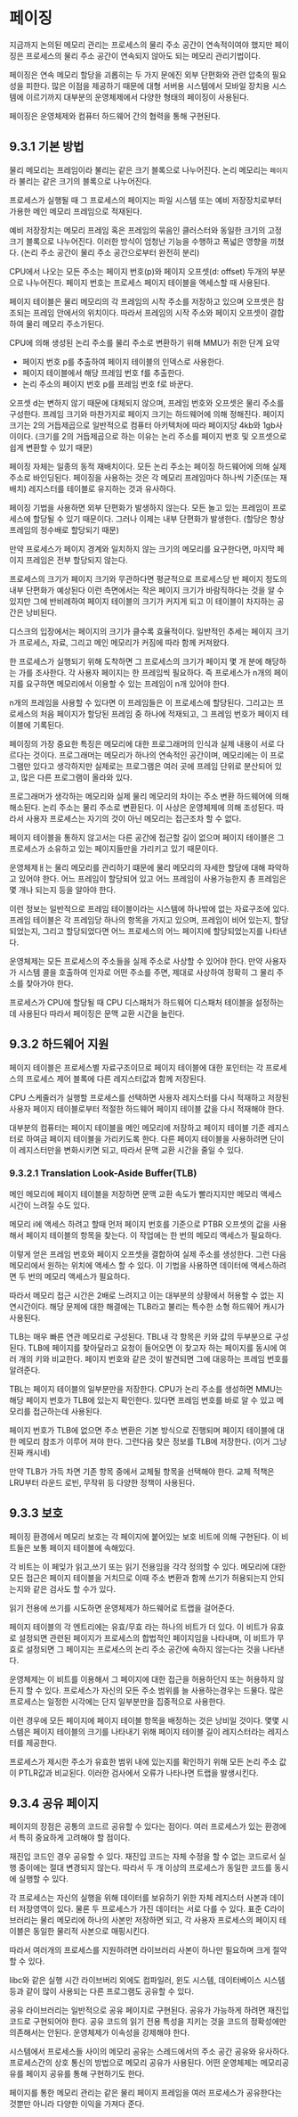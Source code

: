 # 페이징
지금까지 논의된 메모리 관리는 프로세스의 물리 주소 공간이 연속적이여야 했지만 페이징은 프로세스의 물리 주소 공간이 연속되지 않아도 되는 메모리 관리기법이다.

페이징은 연속 메모리 할당을 괴롭히는 두 가지 문에진 외부 단편화와 관련 압축의 필요성을 피한다. 많은 이점을 제공하기 때문에 대형 서버용 시스템에서 모바일 장치용 시스템에 이르기까지 대부분의 운영체제에서 다양한 형태의 페이징이 사용된다.

페이징은 운영체제와 컴퓨터 하드웨어 간의 협력을 통해 구현된다.

## 9.3.1 기본 방법
물리 메모리는 프레임이라 불리는 같은 크기 블록으로 나누어진다. 논리 메모리는 `페이지`라 불리는 같은 크기의 블록으로 나누어진다.

프로세스가 실행될 때 그 프로세스의 페이지는 파일 시스템 또는 예비 저장장치로부터 가용한 메인 메모리 프레임으로 적재된다.

예비 저장장치는 메모리 프레임 혹은 프레임의 묶음인 클러스터와 동일한 크기의 고정 크기 블록으로 나누어진다. 이러한 방식이 엄청난 기능을 수행하고 폭넓은 영향을 끼쳤다. (논리 주소 공간이 물리 주소 공간으로부터 완전히 분리)

CPU에서 나오는 모든 주소는 페이지 번호(p)와 페이지 오프셋(d: offset) 두개의 부분으로 나누어진다. 페이지 번호는 프로세스 페이지 테이블을 액세스할 때 사용된다. 

페이지 테이블은 물리 메모리의 각 프레임의 시작 주소를 저장하고 있으며 오프셋은 참조되는 프레임 안에서의 위치이다. 따라서 프레임의 시작 주소와 페이지 오프셋이 결합하여 물리 메모리 주소가된다.

CPU에 의해 생성된 논리 주소를 물리 주소로 변환하기 위해 MMU가 취한 단계 요약
- 페이지 번호 p를 추출하여 페이지 테이블의 인덱스로 사용한다.
- 페이지 테이블에서 해당 프레임 번호 f를 추출한다.
- 논리 주소의 페이지 번호 p를 프레임 번호 f로 바꾼다.

오프셋 d는 변하지 않기 때문에 대체되지 않으며, 프레임 번호와 오프셋은 물리 주소를 구성한다. 프레임 크기와 마찬가지로 페이지 크기는 하드웨어에 의해 정해진다. 페이지 크기는 2의 거듭제곱으로 일반적으로 컴퓨터 아키텍처에 따라 페이지당 4kb와 1gb사이이다. (크기를 2의 거듭제곱으로 하는 이유는 논리 주소를 페이지 번호 및 오프셋으로 쉽게 변환할 수 있기 때문)

페이징 자체는 일종의 동적 재배치이다. 모든 논리 주소는 페이징 하드웨어에 의해 실제 주소로 바인딩된다. 페이징을 사용하는 것은 각 메모리 프레임마다 하나씩 기준(또는 재배치) 레지스터를 테이블로 유지하는 것과 유사하다.

페이징 기법을 사용하면 외부 단편화가 발생하지 않는다. 모든 놀고 있는 프레임이 프로세스에 할당될 수 있기 때문이다. 그러나 이제는 내부 단편화가 발생한다. (할당은 항상 프레임의 정수배로 할당되기 때문)

만약 프로세스가 페이지 경계와 일치하지 않는 크기의 메모리를 요구한다면, 마지막 페이지 프레임은 전부 할당되지 않는다.

프로세스의 크기가 페이지 크기와 무관하다면 평균적으로 프로세스당 반 페이지 정도의 내부 단편화가 예상된다 이런 측면에서는 작은 페이지 크기가 바람직하다는 것을 알 수 있지만 그에 반비례하여 페이지 테이블의 크기가 커지게 되고 이 테이블이 차지하는 공간은 낭비된다.

디스크의 입장에서는 페이지의 크기가 클수록 효율적이다. 일반적인 추세는 페이지 크기가 프로세스, 자료, 그리고 메인 메모리가 커짐에 따라 함께 커져왔다.

한 프로세스가 실행되기 위해 도착하면 그 프로세스의 크기가 페이지 몇 개 분에 해당하는 가를 조사한다. 각 사용자 페이지는 한 프레임씩 필요하다. 즉 프로세스가 n개의 페이지를 요구하면 메모리에서 이용할 수 있는 프레임이 n개 있어야 한다.

n개의 프레임을 사용할 수 있다면 이 프레임들은 이 프로세스에 할당된다. 그리고는 프로세스의 처음 페이지가 할당된 프레임 중 하나에 적재되고, 그 프레임 번호가 페이지 테이블에 기록된다.

페이징의 가장 중요한 특징은 메모리에 대한 프로그래머의 인식과 실제 내용이 서로 다르다는 것이다. 프로그래머는 메모리가 하나의 연속적인 공간이며, 메모리에는 이 프로그램만 있다고 생각하지만 실제로는 프로그램은 여러 곳에 프레임 단위로 분산되어 있고, 많은 다른 프로그램이 올라와 있다.

프로그래머가 생각하는 메모리와 실제 물리 메모리의 차이는 주소 변환 하드웨어에 의해 해소된다. 논리 주소는 물리 주소로 변환된다. 이 사상은 운영체제에 의해 조성된다. 따라서 사용자 프로세스는 자기의 것이 아닌 메모리는 접근조차 할 수 없다.

페이지 테이블을 통하지 않고서는 다른 공간에 접근할 길이 없으며 페이지 테이블은 그 프로세스가 소유하고 있는 페이지들만을 가리키고 있기 때문이다.

운영체제ㅐ는 물리 메모리를 관리하기 떄문에 물리 메모리의 자세한 할당에 대해 파악하고 있어야 한다. 어느 프레임이 할당되어 있고 어느 프레임이 사용가능한지 총 프레임은 몇 개나 되는지 등을 알아야 한다.

이런 정보는 일반적으로 프레임 테이블이라는 시스템에 하나밖에 없는 자료구조에 있다. 프레임 테이블은 각 프레임당 하나의 항목을 가지고 있으며, 프레임이 비어 있는지, 할당되었는지, 그리고 할당되었다면 어느 프로세스의 어느 페이지에 할당되었는지를 나타낸다.

운영체제는 모든 프로세스의 주소들을 실제 주소로 사상할 수 있어야 한다. 만약 사용자가 시스템 콜을 호출하여 인자로 어떤 주소를 주면, 제대로 사상하여 정확히 그 물리 주소를 찾아가야 한다.

프로세스가 CPU에 할당될 때 CPU 디스패처가 하드웨어 디스패처 테이블을 설정하는 데 사용된다 따라서 페이징은 문맥 교환 시간을 늘린다.

## 9.3.2 하드웨어 지원
페이지 테이블은 프로세스별 자료구조이므로 페이지 테이블에 대한 포인터는 각 프로세스의 프로세스 제어 블록에 다른 레지스터값과 함께 저장된다.

CPU 스케줄러가 실행할 프로세스를 선택하면 사용자 레지스터를 다시 적재하고 저장된 사용자 페이지 테이블로부터 적절한 하드웨어 페이지 테이블 값을 다시 적재해야 한다.

대부분의 컴퓨터는 페이지 테이블을 메인 메모리에 저장하고 페이지 테이블 기준 레지스터로 하여금 페이지 테이블을 가리키도록 한다. 다른 페이지 테이블을 사용하려면 단이 이 레지스터만을 변화시키면 되고, 따라서 문맥 교환 시간을 줄일 수 있다.

### 9.3.2.1 Translation Look-Aside Buffer(TLB)
메인 메모리에 페이지 테이블을 저장하면 문맥 교환 속도가 빨라지지만 메모리 액세스 시간이 느려질 수도 있다. 

메모리 i에 액세스 하려고 할때 먼저 페이지 번호를 기준으로 PTBR 오프셋의 값을 사용해서 페이지 테이블의 항목을 찾는다. 이 작업에는 한 번의 메모리 액세스가 필요하다.

이렇게 얻은 프레임 번호와 페이지 오프셋을 결합하여 실제 주소를 생성한다. 그런 다음 메모리에서 원하는 위치에 액세스 할 수 있다. 이 기법을 사용하면 데이터에 액세스하려면 두 번의 메모리 액세스가 필요하다.

따라서 메모리 접근 시간은 2배로 느려지고 이는 대부분의 상황에서 허용할 수 없는 지연시간이다. 해당 문제에 대한 해결에는 TLB라고 불리는 특수한 소형 하드웨어 캐시가 사용된다.

TLB는 매우 빠른 연관 메모리로 구성된다. TBL내 각 항목은 키와 값의 두부분으로 구성된다. TLB에 페이지를 찾아달라고 요청이 들어오면 이 찾고자 하는 페이지를 동시에 여러 개의 키와 비교한다. 페이지 번호와 같은 것이 발견되면 그에 대응하는 프레임 번호를 알려준다.


TBL는 페이지 테이블의 일부분만을 저장한다. CPU가 논리 주소를 생성하면 MMU는 해당 페이지 번호가 TLB에 있는지 확인한다. 있다면 프레임 번호를 바로 알 수 있고 메모리를 접근하는데 사용된다.

페이지 번호가 TLB에 없으면 주소 변환은 기본 방식으로 진행되며 페이지 테이블에 대한 메모리 참조가 이루어 져야 한다. 그런다음 찾은 정보를 TLB에 저장한다. (이거 그냥 진짜 캐시네)

만약 TLB가 가득 차면 기존 항목 중에서 교체될 항목을 선택해야 한다. 교체 적책은 LRU부터 라운드 로빈, 무작위 등 다양한 정책이 사용된다.

## 9.3.3 보호
페이징 환경에서 메모리 보호는 각 페이지에 붙어있는 보호 비트에 의해 구현된다. 이 비트들은 보통 페이지 테이블에 속해있다.

각 비트는 이 페잊가 읽고,쓰기 또는 읽기 전용임을 각각 정의할 수 있다. 메모리에 대한 모든 접근은 페이지 테이블을 거치므로 이때 주소 변환과 함께 쓰기가 허용되는지 안되는지와 같은 검사도 할 수가 있다.

읽기 전용에 쓰기를 시도하면 운영체제가 하드웨어로 트랩을 걸어준다.

페이지 테이블의 각 엔트리에는 유효/무효 라는 하나의 비트가 더 있다. 이 비트가 유효로 설정되면 관련된 페이지가 프로세스의 합법적인 페이지임을 나타내며, 이 비트가 무효로 설정되면 그 페이지는 프로세스의 논리 주소 공간에 속하지 않는다는 것을 나타낸다.

운영체제는 이 비트를 이용해서 그 페이지에 대한 접근을 허용하던지 또는 허용하지 않든지 할 수 있다. 프로세스가 자신의 모든 주소 범위를 늘 사용하는경우는 드물다. 많은 프로세스는 일정한 시각에는 단지 일부분만을 집중적으로 사용한다. 

이런 경우에 모든 페이지에 페이지 테이블 항목을 배정하는 것은 낭비일 것이다. 몇몇 시스템은 페이지 테이블의 크기를 나타내기 위해 페이지 테이블 길이 레지스터라는 레지스터를 제공한다.

프로세스가 제시한 주소가 유효한 범위 내에 있는지를 확인하기 위해 모든 논리 주소 값이 PTLR값과 비교된다. 이러한 검사에서 오류가 나타나면 트랩을 발생시킨다.

## 9.3.4 공유 페이지
페이지의 장점은 공통의 코드르 공유할 수 있다는 점이다. 여러 프로세스가 있는 환경에서 특히 중요하게 고려해야 할 점이다. 

재진입 코드인 경우 공유할 수 있다. 재진입 코드는 자체 수정을 할 수 없는 코드로서 실행 중이에는 절대 변경되지 않는다. 따라서 두 개 이상의 프로세스가 동일한 코드를 동시에 실행할 수 있다.

각 프로세스는 자신의 실행을 위해 데이터를 보유하기 위한 자체 레지스터 사본과 데이터 저장영역이 있다. 물론 두 프로세스가 가진 데이터는 서로 다를 수 있다. 표준 C라이브러리는 물리 메모리에 하나의 사본만 저장하면 되고, 각 사용자 프로세스의 페이지 테이블은 동일한 물리적 사본으로 매핑시킨다.

따라서 여러개의 프로세스를 지원하려면 라이브러리 사본이 하나만 필요하며 크게 절약할 수 있다.

libc와 같은 실행 시간 라이브버리 외에도 컴파일러, 윈도 시스템, 데이터베이스 시스템 등과 같이 많이 사용되는 다른 프로그램도 공유할 수 있다.

공유 라이브러리는 일반적으로 공유 페이지로 구현된다. 공유가 가능하게 하려면 재진입 코드로 구현되어야 한다. 공유 코드의 읽기 전용 특성을 지키는 것을 코드의 정확성에만 의존해서는 안된다. 운영체제가 이속성을 강제해야 한다.

시스템에서 프로세스들 사이의 메모리 공유는 스레드에서의 주소 공간 공유와 유사하다. 프로세스간의 상호 통신의 방법으로 메모리 공유가 사용된다. 어떤 운영체제는 메모리공유를 페이지 공유를 통해 구현하기도 한다.

페이지를 통한 메모리 관리는 같은 물리 페이지 프레임을 여러 프로세스가 공유한다는 것뿐만 아니라 다양한 이익을 가져다 준다.